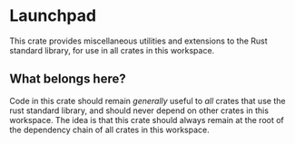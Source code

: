 # Launchpad

This crate provides miscellaneous utilities and extensions to the Rust standard
library, for use in all crates in this workspace.

## What belongs here?

Code in this crate should remain *generally* useful to *all* crates that use the
rust standard library, and should never depend on other crates in this
workspace. The idea is that this crate should always remain at the root of the
dependency chain of all crates in this workspace.
